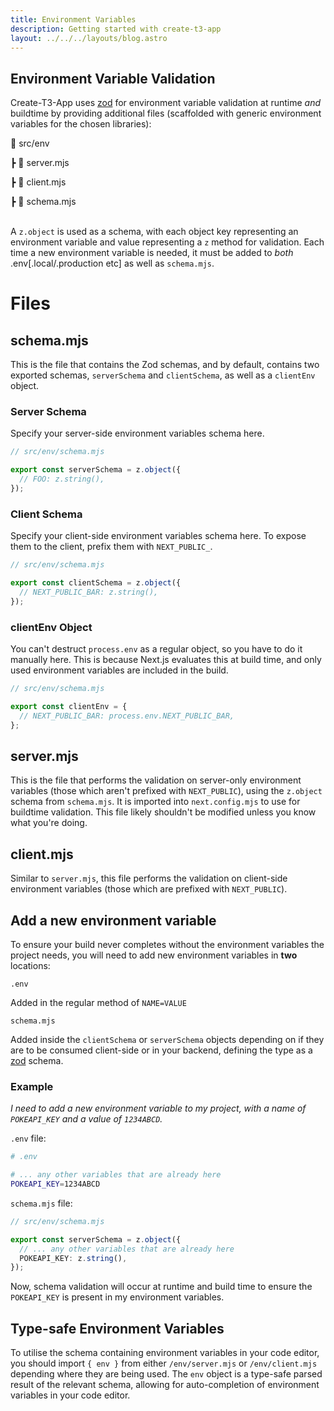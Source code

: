 ```yaml
---
title: Environment Variables
description: Getting started with create-t3-app
layout: ../../../layouts/blog.astro
---
```


## Environment Variable Validation

Create-T3-App uses [zod](https://github.com/colinhacks/zod) for environment variable validation at runtime _and_ buildtime by providing additional files (scaffolded with generic environment variables for the chosen libraries):

📁 src/env

┣ 📄 server.mjs

┣ 📄 client.mjs

┣ 📄 schema.mjs
<br></br>

A `z.object` is used as a schema, with each object key representing an environment variable and value representing a `z` method for validation. Each time a new environment variable is needed, it must be added to _both_ .env[.local/.production etc] as well as `schema.mjs`.

# Files

## schema.mjs

This is the file that contains the Zod schemas, and by default, contains two exported schemas, `serverSchema` and `clientSchema`, as well as a `clientEnv` object.

### Server Schema

Specify your server-side environment variables schema here.

```typescript
// src/env/schema.mjs

export const serverSchema = z.object({
  // FOO: z.string(),
});
```

### Client Schema

Specify your client-side environment variables schema here.
To expose them to the client, prefix them with `NEXT_PUBLIC_`.

```typescript
// src/env/schema.mjs

export const clientSchema = z.object({
  // NEXT_PUBLIC_BAR: z.string(),
});
```

### clientEnv Object

You can't destruct `process.env` as a regular object, so you have to do
it manually here. This is because Next.js evaluates this at build time,
and only used environment variables are included in the build.

```typescript
// src/env/schema.mjs

export const clientEnv = {
  // NEXT_PUBLIC_BAR: process.env.NEXT_PUBLIC_BAR,
};
```

## server.mjs

This is the file that performs the validation on server-only environment variables (those which aren't prefixed with `NEXT_PUBLIC`), using the `z.object` schema from `schema.mjs`. It is imported into `next.config.mjs` to use for buildtime validation. This file likely shouldn't be modified unless you know what you're doing.

## client.mjs

Similar to `server.mjs`, this file performs the validation on client-side environment variables (those which are prefixed with `NEXT_PUBLIC`).

## Add a new environment variable

To ensure your build never completes without the environment variables the project needs, you will need to add new environment variables in **two** locations:

`.env`

Added in the regular method of `NAME=VALUE`

`schema.mjs`

Added inside the `clientSchema` or `serverSchema` objects depending on if they are to be consumed client-side or in your backend, defining the type as a [zod](https://github.com/colinhacks/zod) schema.

### Example

_I need to add a new environment variable to my project, with a name of `POKEAPI_KEY` and a value of `1234ABCD`._

`.env` file:

```bash
# .env

# ... any other variables that are already here
POKEAPI_KEY=1234ABCD
```

`schema.mjs` file:

```typescript
// src/env/schema.mjs

export const serverSchema = z.object({
  // ... any other variables that are already here
  POKEAPI_KEY: z.string(),
});
```

Now, schema validation will occur at runtime and build time to ensure the `POKEAPI_KEY` is present in my environment variables.

## Type-safe Environment Variables

To utilise the schema containing environment variables in your code editor, you should import `{ env }` from either `/env/server.mjs` or `/env/client.mjs` depending where they are being used. The `env` object is a type-safe parsed result of the relevant schema, allowing for auto-completion of environment variables in your code editor.
